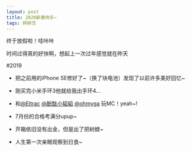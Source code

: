 ```yaml
---
layout: post
title: 2020新春快乐~
tags: 碎碎念
---
```


终于放假啦！哇咔咔

时间过得真的好快啊，想起上一次过年感觉就在昨天

#2019

- 把之前用的iPhone SE修好了~（换了块电池）发现了以前许多美好回忆~

- 刚买完小米手环3他就给我出手环4...

- 和[@Eltrac](https://guhub.cn/) [@酚酞小韬韬](https://bykickyyy.xyz/) [@ohmyga](https://ohmyga.cn/) 玩MC！yeah~!

- 7月份的合格考满分upup~

- 开箱依旧没有出金，但是出了把树蝰~

- 人生第一次亲眼观察到日食~
